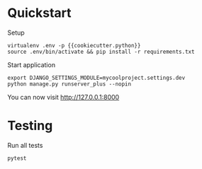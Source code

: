 Quickstart
==========


Setup

    virtualenv .env -p {{cookiecutter.python}}
    source .env/bin/activate && pip install -r requirements.txt


Start application

    export DJANGO_SETTINGS_MODULE=mycoolproject.settings.dev
    python manage.py runserver_plus --nopin

You can now visit http://127.0.0.1:8000


Testing
=======

Run all tests

    pytest